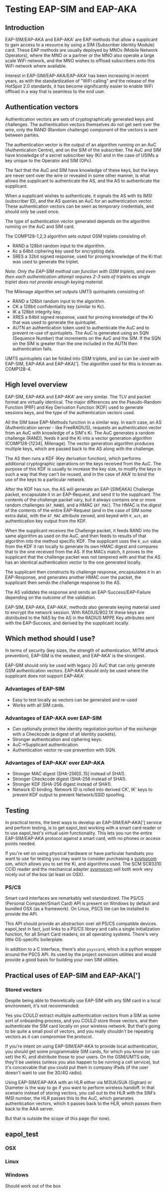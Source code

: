 # Testing EAP-SIM and EAP-AKA
## Introduction
EAP-SIM/EAP-AKA and EAP-AKA' are EAP methods that allow a supplicant to gain access to a resource by using a SIM (Subscriber Identity Module) card. These EAP methods are usually deployed by MNOs (Mobile Network Operators), where the MNO or a partner or the MNO also operate a large scale WiFi network, and the MNO wishes to offload subscribers onto this WiFi network where available.

Interest in EAP-SIM/EAP-AKA/EAP-AKA' has been increasing in recent years, as with the standardization of "WiFi calling" and the release of the HotSpot 2.0 standards, it has become significantly easier to enable WiFi offload in a way that is seamless to the end user.

## Authentication vectors
Authentication vectors are sets of cryptographically generated keys and challenges.  The authentication vectors themselves do not get sent over the wire, only the RAND (Random challenge) component of the vectors is sent between parties.

The authentication vector is the output of an algorithm running on an AuC (Authentication Centre), and on the SIM of the subscriber. The AuC and SIM have knowledge of a secret subscriber key (Ki) and in the case of USIMs a key unique to the Operator and SIM (OPc).

The fact that the AuC and SIM have knowledge of these keys, but the keys are never sent over the wire or revealed in some other manner, is what allows the supplicant to authenticate the AS, and the AS to authenticate the supplicant.

When a supplicant wishes to authenticate, it signals the AS with its IMSI (subscriber ID), and the AS queries an AuC for an authentication vector.  These authentication vectors can be seen as temporary credentials, and should only be used once.

The type of authentication vector generated depends on the algorithm running on the AuC and SIM card.

The COMP128-1,2,3 algorithm sets output GSM triplets consisting of:
- RAND a 128bit random input to the algorithm.
- Kc a 64bit ciphering key used for encrypting data.
- SRES a 32bit signed response, used for proving knowledge of the Ki that was used to generate the triplet.

_Note: Only the EAP-SIM method can function with GSM triplets, and even then each authentication attempt requires 2-3 sets of triplets as single triplet does not provide enough keying material._

The Milenage algorithm set outputs UMTS quintuplets consisting of:
- RAND a 128bit random input to the algorithm.
- CK a 128bit confidentiality key (similar to Kc).
- IK a 128bit integrity key.
- XRES a 64bit signed response, used for proving knowledge of the Ki that was used to generate the quintuplet.
- AUTN an authentication token used to authenticate the AuC and to prevent re-use of quintuplets.  The AuC is generated using an SQN (Sequence Number) that increments on the AuC and the SIM.  If the SQN on the SIM is greater than the one included in the AUTN then authentication fails.

UMTS quintuplets can be folded into GSM triplets, and so can be used with EAP-SIM, EAP-AKA and EAP-AKA['].  The algorithm used for this is known as COMP128-4.

## High level overview
EAP-SIM, EAP-AKA and EAP-AKA' are very similar. The TLV and packet format are virtually identical. The major differences are the Pseudo-Random Function (PRF) and Key Derivation Function (KDF) used to generate sessions keys, and the type of the authentication vectors used.

All the SIM base EAP-Methods function in a similar way.  In each case, an AS (Authentication server - like FreeRADIUS), requests an authentication vector from an AuC with knowledge of a SIM's Ki.  The AuC generates a random challenge (RAND), feeds it and the Ki into a vector generation algorithm (COMP128-[1234], Milenage).  The vector generation algorithm produces multiple keys, which are passed back to the AS along with the challenge.

The AS then runs a KDF (Key derivation function), which performs additional cryptographic operations on the keys received from the AuC.  The purpose of this KDF is usually to increase the key size, to modify the keys in such a way that they can't be reused, and in the case of AKA' to bind the use of the keys to a particular network.

After the KDF has run, the AS will generate an EAP-[SIM|AKA] Challenge packet, encapsulate it in an EAP-Request, and send it to the supplicant. The contents of the challenge packet vary, but it always contains one or more random challenges (``AT_RAND``), and a HMAC (``AT_MAC``). The HMAC is the digest of the contents of the entire EAP-Request (and in the case of SIM some extra data), with the ``AT_MAC`` attribute zeroed, and keyed with ``K_aut``, an authentication key output from the KDF.

When the supplicant receives the Challenge packet, it feeds RAND into the same algorithm as used on the AuC, and then feeds to results of that algorithm into the method specific KDF.  The supplicant uses the ``K_aut`` value from the KDF it ran locally to generate its own HMAC digest and compares that to the one received from the AS. If the MACs match, it proves to the supplicant that the challenge packet was not tampered with and that the AS has an identical authentication vector to the one generated locally.

The supplicant then constructs its challenge response, encapsulates it in an EAP-Response, and generates another HMAC over the packet, the supplicant then sends the challenge response to the AS.

The AS validates the response and sends an EAP-Success/EAP-Failure depending on the outcome of the validation.

EAP-SIM, EAP-AKA, EAP-AKA', methods also generate keying material used to encrypt the network session.  With RADIUS/802.1X these keys are distributed to the NAS by the AS in the RADIUS MPPE Key attributes sent with the EAP-Success, and derived by the supplicant locally.

## Which method should I use?

In terms of security (key sizes, the strength of authentication, MITM attack prevention), EAP-SIM is the weakest, and EAP-AKA' is the strongest.

EAP-SIM should only be used with legacy 2G AuC that can only generate GSM authentication vectors. EAP-AKA should only be used where the supplicant does not support EAP-AKA'.

### Advantages of EAP-SIM
- Easy to test locally as vectors can be generated and re-used
- Works with all SIM cards.

### Advantages of EAP-AKA over EAP-SIM
- Can optionally protect the identity negotiation portion of the exchange with a Checkcode (a digest of all identity packets).
- Stronger authentication and ciphering keys.
- AuC->Supplicant authentication.
- Authentication vector re-use prevention with SQN.

### Advantages of EAP-AKA' over EAP-AKA
- Stronger MAC digest (SHA-256[0..15] instead of SHA1).
- Stronger Checkcode digest (SHA-256 instead of SHA1).
- Stronger KDF (SHA-256 digest instead of SHA1).
- Network ID binding.  Network ID is rolled into derived CK', IK' keys to prevent KDF output to prevent Network/SSID spoofing.

## Testing
In practical terms, the best ways to develop an EAP-SIM/EAP-AKA['] service and perform testing, is to get eapol_test working with a smart card reader or to use eapol_test's virtual usim functionality. This lets you run the entire EAP-SIM/EAP-AKA protocol against a smart card, with no phones or access points needed.

If you're set on using physical hardware or have particular handsets you want to use for testing you may want to consider purchasing a [sysmocom](http://shop.sysmocom.de) sim, which allows you to set the Ki, and algorithms used.  The SCM SCR3310 CCID reader and the mechanical adapter [sysmocom](http://shop.sysmocom.de) sell both work very nicely out of the box (at least on OSX).

### PS/CS

Smart card interfaces are remarkably well standardized. The PS/CS (Personal Computer/Smart Card) API is present on Windows by default and bundled OSX (as a framework). On Linux, PSCS lite can be installed to provide the API.

This API should provide an abstraction over *all* PS/CS compatible devices.  eapol_test in fact, just links to a PS/CS library and calls a single initialization function, for all Smart Card readers, on all operating systems. There's very little OS-specific boilerplate.

In addition to a C interface, there's also ``psyscard``, which is a python wrapper around the PSCS API.  Its used by the project osmocom utilities and would provide a good basis for building your own SIM utilities.

## Practical uses of EAP-SIM and EAP-AKA[']
### Stored vectors
Despite being able to theoretically use EAP-SIM with any SIM card in a local environment, it's not recommended.

Yes you *COULD* extract multiple authentication vectors from a SIM as some sort of onboarding process, and you *COULD* store those vectors, and then authenticate the SIM card locally on your wireless network.  But that's going to be quite a small pool of vectors, and you really shouldn't be repeating vectors as it can compromise the protocol.

If you're intent on using EAP-SIM/EAP-AKA to provide local authentication, you should get some programmable SIM cards, for which you know (or can set) the Ki, and distribute those to your users.  On the GSM/UMTS side, they'll be useless (unless you also happen to be running a cell service), but it's conceivable that you could put them in company iPads (if the user doesn't want to use the 3G/4G radio).

Using EAP-SIM/EAP-AKA with an HLR either via M3UA/SUA (Sigtran) or Diameter is the way to go if you want to perform wireless handoff. In that scenario instead of storing vectors, you call out to the HLR with the SIM's IMSI number, the HLR passes this to the AuC, which generates authentication vectors, which it passes back to the HLR, which passes them back to the AAA server.

But that is outside the scope of this page (for now).  

## eapol_test
### OSX

### Linux

### Windows
Should work out of the box